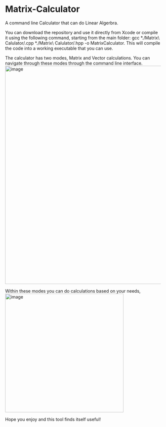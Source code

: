 # Matrix-Calculator
A command line Calculator that can do Linear Algerbra.

You can download the repository and use it directly from Xcode or compile it using the following command, starting from the main folder: gcc *./Matrix\ Calulator/.cpp *./Matrix\ Calulator/.hpp -o MatrixCalculator. This will compile the code into a working executable that you can use.

The calculator has two modes, Matrix and Vector calculations. You can navigate through these modes through the command line interface.
<img width="704" alt="image" src="https://user-images.githubusercontent.com/104863284/232889934-3215d7ee-a1bd-4e5b-9f3e-1aa646f0386c.png">

Within these modes you can do calculations based on your needs,
<img width="383" alt="image" src="https://user-images.githubusercontent.com/104863284/232890107-d18737dc-1096-4cab-a824-c742e9cbc8e0.png">

Hope you enjoy and this tool finds itself useful!

